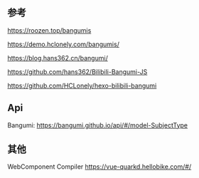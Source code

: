 ## 参考

https://roozen.top/bangumis

https://demo.hclonely.com/bangumis/

https://blog.hans362.cn/bangumi/

https://github.com/hans362/Bilibili-Bangumi-JS

https://github.com/HCLonely/hexo-bilibili-bangumi

## Api

Bangumi: https://bangumi.github.io/api/#/model-SubjectType

## 其他
WebComponent Compiler https://vue-quarkd.hellobike.com/#/
